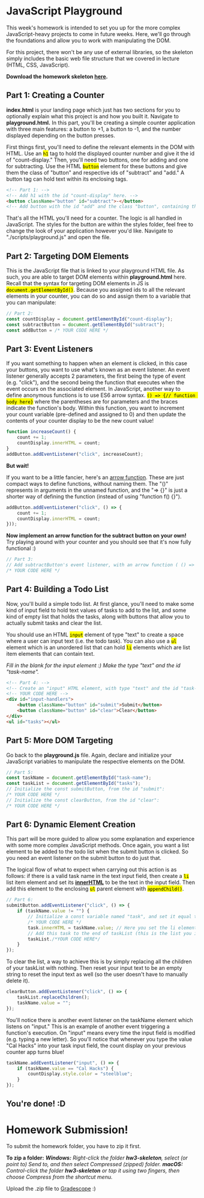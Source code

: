 # JavaScript Playground

This week's homework is intended to set you up for the more complex JavaScript-heavy projects to come in future weeks. Here, we'll go through the foundations and allow you to work with manipulating the DOM.

For this project, there won't be any use of external libraries, so the skeleton simply includes the basic web file structure that we covered in lecture (HTML, CSS, JavaScript).

**Download the homework skeleton [here](assets/hw3/hw3-skeleton.zip).**

## Part 1: Creating a Counter
**index.html** is your landing page which just has two sections for you to optionally explain what this project is and how you built it. Navigate to **playground.html.** In this part, you'll be creating a simple counter application with three main features: a button to +1, a button to -1, and the number displayed depending on the button presses.

First things first, you'll need to define the relevant elements in the DOM with HTML. Use an <mark><code>h1</code></mark> tag to hold the displayed counter number and give it the id of "count-display." Then, you'll need two buttons, one for adding and one for subtracting. Use the HTML <mark><code>button</code></mark> element for these buttons and give them the class of "button" and respective ids of "subtract" and "add." A button tag can hold text within its enclosing tags.

```html
<!-- Part 1: -->
<!-- Add h1 with the id "count-display" here. -->
<button className="button" id="subtract">-</button>
<!-- Add button with the id "add" and the class "button", containing the text "+" here. -->
```

That's all the HTML you'll need for a counter. The logic is all handled in JavaScript. The styles for the button are within the styles folder, feel free to change the look of your application however you'd like. Navigate to "./scripts/playground.js" and open the file.

## Part 2: Targeting DOM Elements

This is the JavaScript file that is linked to your playground HTML file. As such, you are able to target DOM elements within **playground.html** here. Recall that the syntax for targeting DOM elements in JS is <mark><code>document.getElementById()</code></mark>. Because you assigned ids to all the relevant elements in your counter, you can do so and assign them to a variable that you can manipulate:

```javascript
// Part 2:
const countDisplay = document.getElementById("count-display");
const subtractButton = document.getElementById("subtract");
const addButton = /* YOUR CODE HERE */
```

## Part 3: Event Listeners
If you want something to happen when an element is clicked, in this case your buttons, you want to use what's known as an event listener. An event listener generally accepts 2 parameters, the first being the type of event (e.g. "click"), and the second being the function that executes when the event occurs on the associated element. In JavaScript, another way to define anonymous functions is to use ES6 arrow syntax. <mark><code>() => {// function body here}</code></mark> where the parentheses are for parameters and the braces indicate the function's body. Within this function, you want to increment your count variable (pre-defined and assigned to 0) and then update the contents of your counter display to be the new count value!

```javascript
function increaseCount() {
    count += 1;
    countDisplay.innerHTML = count;
}
addButton.addEventListener("click", increaseCount);
```
**But wait!**

If you want to be a little fancier, here's an [arrow function](https://developer.mozilla.org/en-US/docs/Web/JavaScript/Reference/Functions/Arrow_functions). These are just compact ways to define functions, without naming them. The "()" represents in arguments in the unnamed function, and the "=> {}" is just a shorter way of defining the function (instead of using "function f() {}"). 

```javascript
addButton.addEventListener("click", () => {
    count += 1;
    countDisplay.innerHTML = count;
}));
```

**Now implement an arrow function for the subtract button on your own!** Try playing around with your counter and you should see that it's now fully functional :)

```javascript
// Part 3:
// Add subtractButton's event listener, with an arrow function ( () => { function goes here} ):
/* YOUR CODE HERE */
```

## Part 4: Building a Todo List
Now, you'll build a simple todo list. At first glance, you'll need to make some kind of input field to hold text values of tasks to add to the list, and some kind of empty list that holds the tasks, along with buttons that allow you to actually submit tasks and clear the list. 

You should use an HTML <mark><code>input</code></mark> element of type "text" to create a space where a user can input text (i.e. the todo task). You can also use a <mark><code>ul</code></mark> element which is an unordered list that can hold <mark><code>li</code></mark> elements which are list item elements that can contain text. 

_Fill in the blank for the input element :) Make the type "text" and the id "task-name"._

```html
<!-- Part 4: -->
<!-- Create an "input" HTML element, with type "text" and the id "task-name": -->
<!-- YOUR CODE HERE -->
<div id="input-handlers">
    <button className="button" id="submit">Submit</button>
    <button className="button" id="clear">Clear</button>
</div>
<ul id="tasks"></ul>
```

## Part 5: More DOM Targeting
Go back to the **playground.js** file. Again, declare and initialize your JavaScript variables to manipulate the respective elements on the DOM.

```javascript
// Part 5:
const taskName = document.getElementById("task-name");
const taskList = document.getElementById("tasks");
// Initialize the const submitButton, from the id "submit":
/* YOUR CODE HERE */
// Initialize the const clearButton, from the id "clear":
/* YOUR CODE HERE */
```

## Part 6: Dynamic Element Creation
This part will be more guided to allow you some explanation and experience with some more complex JavaScript methods. Once again, you want a list element to be added to the todo list when the submit button is clicked. So you need an event listener on the submit button to do just that. 

The logical flow of what to expect when carrying out this action is as follows: if there is a valid task name in the text input field, then create a <code><mark>li</mark></code> list item element and set its [**innerHTML**](https://www.w3schools.com/jsref/prop_html_innerhtml.asp) to be the text in the input field. Then add this element to the enclosing <code><mark>ul</mark></code> parent element with <mark><code>appendChild()</code></mark>.

```javascript
// Part 6:
submitButton.addEventListener("click", () => {
    if (taskName.value != "") {
        // Initialize a const variable named "task", and set it equal to a new li element. 
        /* YOUR CODE HERE */
        task.innerHTML = taskName.value; // Here you set the li element you created to have the text value in the input field!
        // Add this task to the end of taskList (this is the list you initialized earlier!).
        taskList./*YOUR CODE HERE*/
    }
});
```

To clear the list, a way to achieve this is by simply replacing all the children of your taskList with nothing. Then reset your input text to be an empty string to reset the input text as well (so the user doesn't have to manually delete it).

```javascript
clearButton.addEventListener("click", () => {
    taskList.replaceChildren();
    taskName.value = "";
});
```
You'll notice there is another event listener on the taskName element which listens on "input." This is an example of another event triggering a function's execution. On "input" means every time the input field is modified (e.g. typing a new letter). So you'll notice that whenever you type the value "Cal Hacks" into your task input field, the count display on your previous counter app turns blue!
 
```javascript
taskName.addEventListener("input", () => {
    if (taskName.value == "Cal Hacks") {
        countDisplay.style.color = "steelblue";
    }
});
```

## You're done! :D


# Homework Submission!
To submit the homework folder, you have to zip it first. 

**To zip a folder:**
_**Windows:** Right-click the folder **hw3-skeleton**, select (or point to) Send to, and then select Compressed (zipped) folder._
_**macOS:** Control-click the folder **hw3-skeleton** or tap it using two fingers, then choose Compress from the shortcut menu._

Upload the .zip file to [Gradescope](https://www.gradescope.com/courses/437611) :)